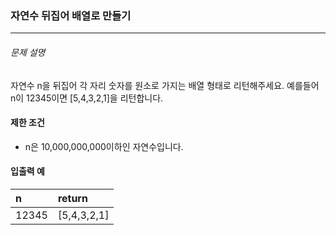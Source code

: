 ### 자연수 뒤집어 배열로 만들기

***

###### 문제 설명

자연수 n을 뒤집어 각 자리 숫자를 원소로 가지는 배열 형태로 리턴해주세요. 예를들어 n이 12345이면 [5,4,3,2,1]을 리턴합니다.

#### 제한 조건

- n은 10,000,000,000이하인 자연수입니다.

#### 입출력 예

|     n     |    return   |
| :-------- | :---------- |
| 12345     | [5,4,3,2,1] |